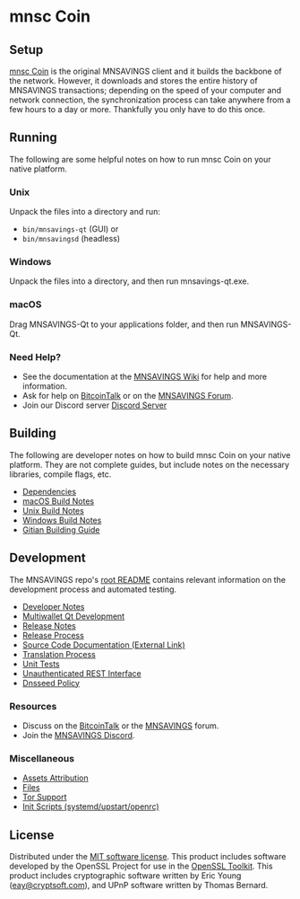 mnsc Coin
=============

Setup
---------------------
[mnsc Coin](http://mnsaving.com/wallet) is the original MNSAVINGS client and it builds the backbone of the network. However, it downloads and stores the entire history of MNSAVINGS transactions; depending on the speed of your computer and network connection, the synchronization process can take anywhere from a few hours to a day or more. Thankfully you only have to do this once.

Running
---------------------
The following are some helpful notes on how to run mnsc Coin on your native platform.

### Unix

Unpack the files into a directory and run:

- `bin/mnsavings-qt` (GUI) or
- `bin/mnsavingsd` (headless)

### Windows

Unpack the files into a directory, and then run mnsavings-qt.exe.

### macOS

Drag MNSAVINGS-Qt to your applications folder, and then run MNSAVINGS-Qt.

### Need Help?

* See the documentation at the [MNSAVINGS Wiki](https://github.com/derikglobal/mnsaving/wiki)
for help and more information.
* Ask for help on [BitcoinTalk](https://bitcointalk.org/index.php?topic=1262920.0) or on the [MNSAVINGS Forum](http://forum.mnsaving.com/).
* Join our Discord server [Discord Server](https://discord.mnsaving.com)

Building
---------------------
The following are developer notes on how to build mnsc Coin on your native platform. They are not complete guides, but include notes on the necessary libraries, compile flags, etc.

- [Dependencies](dependencies.md)
- [macOS Build Notes](build-osx.md)
- [Unix Build Notes](build-unix.md)
- [Windows Build Notes](build-windows.md)
- [Gitian Building Guide](gitian-building.md)

Development
---------------------
The MNSAVINGS repo's [root README](/README.md) contains relevant information on the development process and automated testing.

- [Developer Notes](developer-notes.md)
- [Multiwallet Qt Development](multiwallet-qt.md)
- [Release Notes](release-notes.md)
- [Release Process](release-process.md)
- [Source Code Documentation (External Link)](https://www.fuzzbawls.pw/mnsavings/doxygen/)
- [Translation Process](translation_process.md)
- [Unit Tests](unit-tests.md)
- [Unauthenticated REST Interface](REST-interface.md)
- [Dnsseed Policy](dnsseed-policy.md)

### Resources
* Discuss on the [BitcoinTalk](https://bitcointalk.org/) or the [MNSAVINGS](http://forum.mnsaving.com/) forum.
* Join the [MNSAVINGS Discord](https://discord.mnsaving.com).

### Miscellaneous
- [Assets Attribution](assets-attribution.md)
- [Files](files.md)
- [Tor Support](tor.md)
- [Init Scripts (systemd/upstart/openrc)](init.md)

License
---------------------
Distributed under the [MIT software license](/COPYING).
This product includes software developed by the OpenSSL Project for use in the [OpenSSL Toolkit](https://www.openssl.org/). This product includes
cryptographic software written by Eric Young ([eay@cryptsoft.com](mailto:eay@cryptsoft.com)), and UPnP software written by Thomas Bernard.
